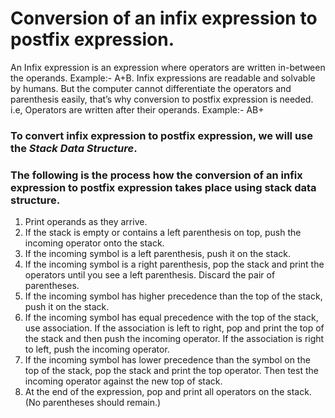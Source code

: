 # Conversion of an infix expression to postfix expression.

An Infix expression is an expression where operators are written in-between the operands. Example:- A+B.
Infix expressions are readable and solvable by humans.
But the computer cannot differentiate the operators and parenthesis easily, that’s why conversion to postfix expression is needed.
i.e, Operators are written after their operands. Example:- AB+

### To convert infix expression to postfix expression, we will use the _Stack Data Structure_.

### The following is the process how the conversion of an infix expression to postfix expression takes place using stack data structure.

1. Print operands as they arrive.
2. If the stack is empty or contains a left parenthesis on top, push the incoming operator onto the stack.
3. If the incoming symbol is a left parenthesis, push it on the stack.
4. If the incoming symbol is a right parenthesis, pop the stack and print the operators until you see a left parenthesis. Discard the pair of parentheses.
5. If the incoming symbol has higher precedence than the top of the stack, push it on the stack.
6. If the incoming symbol has equal precedence with the top of the stack, use association. If the association is left to right, pop and print the top of the stack and then push the incoming operator. If the association is right to left, push the incoming operator.
7. If the incoming symbol has lower precedence than the symbol on the top of the stack, pop the stack and print the top operator. Then test the incoming operator against the new top of stack.
8. At the end of the expression, pop and print all operators on the stack. (No parentheses should remain.)
